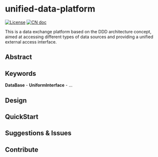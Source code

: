 # unified-data-platform

[![License](https://img.shields.io/badge/license-MIT-4EB1BA.svg)](https://mit-license.org/)
[![CN doc](https://img.shields.io/badge/文档-中文版-blue.svg)](README_zh_CN.md)

This is a data exchange platform based on the DDD architecture concept, aimed at accessing different types of data sources and providing a unified external access interface.

## Abstract

## Keywords

**DataBase** - **UniformInterface** - ...

## Design

## QuickStart

## Suggestions & Issues

## Contribute

